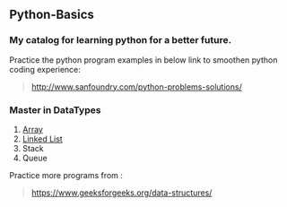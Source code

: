 ## Python-Basics

### My catalog for learning python for a better future.

Practice the python program examples in below link to smoothen python coding experience: 
> http://www.sanfoundry.com/python-problems-solutions/

### Master in DataTypes

1. [Array](https://www.programiz.com/python-programming/array)
2. [Linked List](https://dbader.org/blog/python-linked-list)
3. Stack
4. Queue


Practice more programs from : 
> https://www.geeksforgeeks.org/data-structures/

